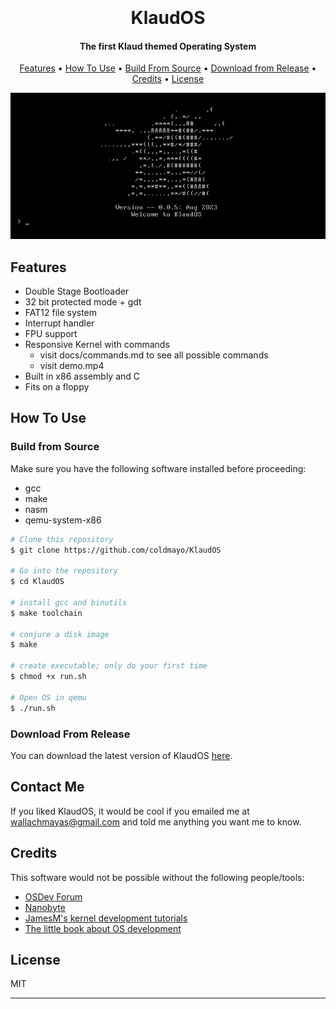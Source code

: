 <h1 align="center">
  <br>
  <br>
  KlaudOS
  <br>
</h1>

<h4 align="center">The first Klaud themed Operating System</h4>

<p align="center">
  <a href="#features">Features</a> •
  <a href="#how-to-use">How To Use</a> •
  <a href="#build-from-source">Build From Source</a> •
  <a href="#download-from-release">Download from Release</a> •
  <a href="#credits">Credits</a> •
  <a href="#license">License</a>
</p>

<p align="center">
  <img src="assets/klaudInit.png" />
</p>

## Features

* Double Stage Bootloader
* 32 bit protected mode + gdt
* FAT12 file system
* Interrupt handler
* FPU support
* Responsive Kernel with commands 
    * visit docs/commands.md to see all possible commands
    * visit demo.mp4
* Built in x86 assembly and C
* Fits on a floppy

## How To Use

### Build from Source

Make sure you have the following software installed before proceeding:
* gcc
* make
* nasm
* qemu-system-x86

```bash
# Clone this repository
$ git clone https://github.com/coldmayo/KlaudOS

# Go into the repository
$ cd KlaudOS

# install gcc and binutils
$ make toolchain

# conjure a disk image
$ make

# create executable; only do your first time
$ chmod +x run.sh

# Open OS in qemu
$ ./run.sh
```

### Download From Release

You can download the latest version of KlaudOS <a href="https://github.com/coldmayo/KlaudOS/releases">here</a>.

## Contact Me

If you liked KlaudOS, it would be cool if you emailed me at <wallachmayas@gmail.com> and told me anything you want me to know.

## Credits

This software would not be possible without the following people/tools:

- [OSDev Forum](https://www.osdev.org/)
- [Nanobyte](https://www.youtube.com/@nanobyte-dev)
- [JamesM's kernel development tutorials](https://web.archive.org/web/20160412174753/http://www.jamesmolloy.co.uk/tutorial_html/index.html)
- [The little book about OS development](https://littleosbook.github.io/)

## License

MIT

---